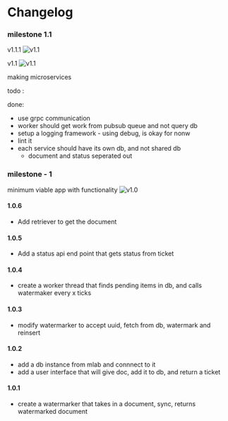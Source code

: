 # Changelog

### milestone 1.1

v1.1.1
![v1.1](https://github.com/moonblade/watermark/raw/dev/assets/archv1.1.1.png)

v1.1
![v1.1](https://github.com/moonblade/watermark/raw/dev/assets/archv1.1.png)

making microservices

todo :

done:
- use grpc communication
- worker should get work from pubsub queue and not query db
- setup a logging framework - using debug, is okay for nonw
- lint it
- each service should have its own db, and not shared db
    - document and status seperated out

### milestone - 1
minimum viable app with functionality
![v1.0](https://github.com/moonblade/watermark/raw/dev/assets/archv1.0.png)

#### 1.0.6
- Add retriever to get the document

#### 1.0.5
- Add a status api end point that gets status from ticket

#### 1.0.4
- create a worker thread that finds pending items in db, and calls watermaker every x ticks

#### 1.0.3
- modify watermarker to accept uuid, fetch from db, watermark and reinsert

#### 1.0.2
- add a db instance from mlab and connnect to it
- add a user interface that will give doc, add it to db, and return a ticket

#### 1.0.1
- create a watermarker that takes in a document, sync, returns watermarked document

